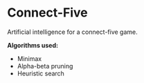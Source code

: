 # Connect-Five
Artificial intelligence for a connect-five game.

**Algorithms used:**
* Minimax
* Alpha-beta pruning
* Heuristic search
